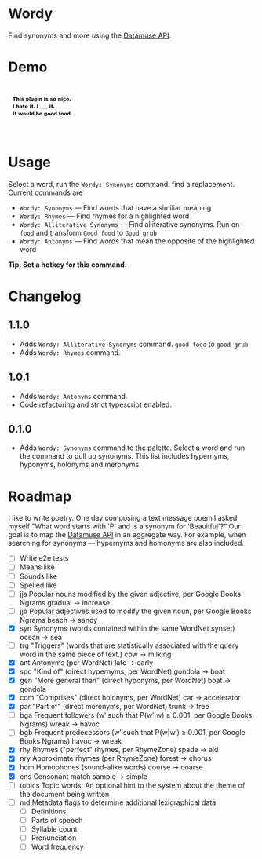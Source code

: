 # Wordy
Find synonyms and more using the [Datamuse API](https://www.datamuse.com/api/).

# Demo

![](demo.gif)
# Usage
Select a word, run the `Wordy: Synonyms` command, find a replacement. Current commands are

 - `Wordy: Synonyms` — Find words that have a similiar meaning
 - `Wordy: Rhymes` — Find rhymes for a highlighted word
 - `Wordy: Alliterative Synonyms` — Find alliterative synonyms. Run on `food` and transform `Good food` to `Good grub`
 - `Wordy: Antonyms` — Find words that mean the opposite of the highlighted word

**Tip: Set a hotkey for this command.**

# Changelog
## 1.1.0
- Adds `Wordy: Alliterative Synonyms` command. `good food` to `good grub`
- Adds `Wordy: Rhymes` command.
## 1.0.1
- Adds `Wordy: Antonyms` command. 
- Code refactoring and strict typescript enabled.
## 0.1.0
- Adds `Wordy: Synonyms` command to the palette. Select a word and run the command to pull up synonyms. This list includes hypernyms, hyponyms, holonyms and meronyms.

# Roadmap
I like to write poetry. One day composing a text message poem I asked myself "What word starts with 'P' and is a synonym for 'Beauitful'?" Our goal is to map the [Datamuse API](https://www.datamuse.com/api/) in an aggregate way. For example, when searching for synonyms — hypernyms and homonyms are also included.
- [ ] Write e2e tests
- [ ] Means like
- [ ] Sounds like
- [ ] Spelled like
- [ ] jja	Popular nouns modified by the given adjective, per Google Books Ngrams	gradual → increase
- [ ] jjb	Popular adjectives used to modify the given noun, per Google Books Ngrams	beach → sandy
- [x] syn	Synonyms (words contained within the same WordNet synset)	ocean → sea
- [ ] trg	"Triggers" (words that are statistically associated with the query word in the same piece of text.)	cow → milking
- [x] ant	Antonyms (per WordNet)	late → early
- [x] spc	"Kind of" (direct hypernyms, per WordNet)	gondola → boat
- [x] gen	"More general than" (direct hyponyms, per WordNet)	boat → gondola
- [x] com	"Comprises" (direct holonyms, per WordNet)	car → accelerator
- [x] par	"Part of" (direct meronyms, per WordNet)	trunk → tree
- [ ] bga	Frequent followers (w′ such that P(w′|w) ≥ 0.001, per Google Books Ngrams)	wreak → havoc
- [ ] bgb	Frequent predecessors (w′ such that P(w|w′) ≥ 0.001, per Google Books Ngrams)	havoc → wreak
- [x] rhy	Rhymes ("perfect" rhymes, per RhymeZone)	spade → aid
- [x] nry	Approximate rhymes (per RhymeZone)	forest → chorus
- [x] hom	Homophones (sound-alike words)	course → coarse
- [x] cns	Consonant match	sample → simple
- [ ] topics	Topic words: An optional hint to the system about the theme of the document being written
- [ ] md	Metadata flags to determine additional lexigraphical data
	- [ ] Definitions
	- [ ] Parts of speech
	- [ ] Syllable count
	- [ ] Pronunciation
	- [ ] Word frequency
